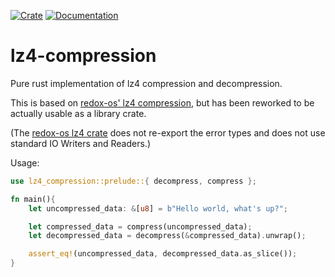 [![Crate](https://img.shields.io/crates/v/lz4-compression.svg)](https://crates.io/crates/lz4-compression)
[![Documentation](https://docs.rs/lz4-compression/badge.svg)](https://docs.rs/crate/lz4-compression/)


# lz4-compression

Pure rust implementation of lz4 compression and decompression.

This is based on [redox-os' lz4 compression](https://github.com/redox-os/tfs/tree/master/lz4),
but has been reworked to be actually usable as a library crate.

(The [redox-os lz4 crate](https://crates.io/crates/lz4-compress) 
does not re-export the error types 
and does not use standard IO Writers and Readers.)

Usage: 
```rust
use lz4_compression::prelude::{ decompress, compress };

fn main(){
    let uncompressed_data: &[u8] = b"Hello world, what's up?";

    let compressed_data = compress(uncompressed_data);
    let decompressed_data = decompress(&compressed_data).unwrap();

    assert_eq!(uncompressed_data, decompressed_data.as_slice());
}
```
